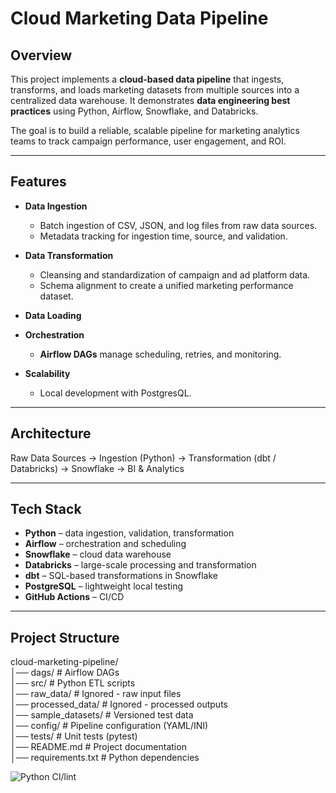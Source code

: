 # Cloud Marketing Data Pipeline

## Overview
This project implements a **cloud-based data pipeline** that ingests, transforms, and loads marketing datasets from multiple sources into a centralized data warehouse. It demonstrates **data engineering best practices** using Python, Airflow, Snowflake, and Databricks.  

The goal is to build a reliable, scalable pipeline for marketing analytics teams to track campaign performance, user engagement, and ROI.

---

## Features
- **Data Ingestion**  
  - Batch ingestion of CSV, JSON, and log files from raw data sources.  
  - Metadata tracking for ingestion time, source, and validation.
 
- **Data Transformation**
  - Cleansing and standardization of campaign and ad platform data.
  - Schema alignment to create a unified marketing performance dataset.
 
- **Data Loading**

- **Orchestration**  
  - **Airflow DAGs** manage scheduling, retries, and monitoring. 

- **Scalability**  
  - Local development with PostgresQL.  
    
---
## Architecture
Raw Data Sources → Ingestion (Python) → Transformation (dbt / Databricks) → Snowflake → BI & Analytics

---

## Tech Stack
- **Python** – data ingestion, validation, transformation
- **Airflow** – orchestration and scheduling 
- **Snowflake** – cloud data warehouse
- **Databricks** – large-scale processing and transformation  
- **dbt** – SQL-based transformations in Snowflake
- **PostgreSQL** – lightweight local testing
- **GitHub Actions** – CI/CD  

---

## Project Structure
cloud-marketing-pipeline/ \
│── dags/ # Airflow DAGs \
│── src/ # Python ETL scripts \
│── raw_data/ # Ignored - raw input files \
│── processed_data/ # Ignored - processed outputs \
│── sample_datasets/ # Versioned test data \
│── config/ # Pipeline configuration (YAML/INI) \
│── tests/ # Unit tests (pytest) \
│── README.md # Project documentation \
│── requirements.txt # Python dependencies

![Python CI/lint](https://github.com/rasogltra/cloud_marketing_pipeline/actions/workflows/ci.yml/badge.svg)
